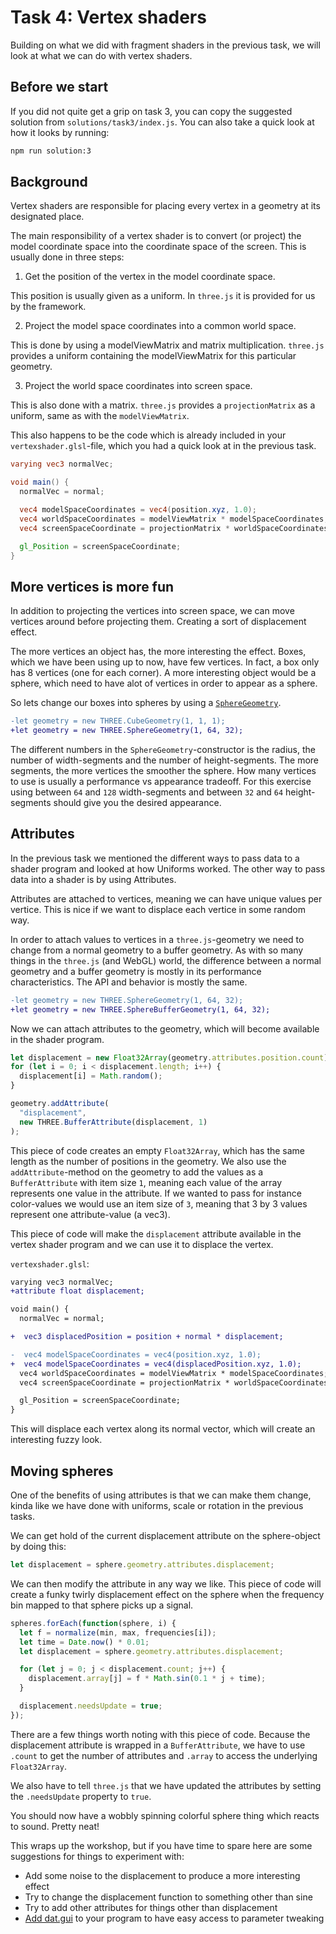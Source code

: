 # Task 4: Vertex shaders

Building on what we did with fragment shaders in the previous task, we will look at what we can do with vertex shaders.

## Before we start

If you did not quite get a grip on task 3, you can copy the suggested solution from `solutions/task3/index.js`. You can also take a quick look at how it looks by running:

```sh
npm run solution:3
```

## Background

Vertex shaders are responsible for placing every vertex in a geometry at its designated place.

The main responsibility of a vertex shader is to convert (or project) the model coordinate space into the coordinate space of the screen. This is usually done in three steps:

1) Get the position of the vertex in the model coordinate space.

  This position is usually given as a uniform. In `three.js` it is provided for us by the framework.

2) Project the model space coordinates into a common world space.

  This is done by using a modelViewMatrix and matrix multiplication. `three.js` provides a uniform containing the modelViewMatrix for this particular geometry.

3) Project the world space coordinates into screen space.

  This is also done with a matrix. `three.js` provides a `projectionMatrix` as a uniform, same as with the `modelViewMatrix`.

This also happens to be the code which is already included in your `vertexshader.glsl`-file, which you had a quick look at in the previous task.

```glsl
varying vec3 normalVec;

void main() {
  normalVec = normal;

  vec4 modelSpaceCoordinates = vec4(position.xyz, 1.0);
  vec4 worldSpaceCoordinates = modelViewMatrix * modelSpaceCoordinates;
  vec4 screenSpaceCoordinate = projectionMatrix * worldSpaceCoordinates;

  gl_Position = screenSpaceCoordinate;
}
```

## More vertices is more fun

In addition to projecting the vertices into screen space, we can move vertices around before projecting them. Creating a sort of displacement effect.

The more vertices an object has, the more interesting the effect. Boxes, which we have been using up to now, have few vertices. In fact, a box only has 8 vertices (one for each corner). A more interesting object would be a sphere, which need to have alot of vertices in order to appear as a sphere.

So lets change our boxes into spheres by using a [`SphereGeometry`](https://threejs.org/docs/#api/en/geometries/SphereGeometry).

```diff
-let geometry = new THREE.CubeGeometry(1, 1, 1);
+let geometry = new THREE.SphereGeometry(1, 64, 32);
```

The different numbers in the `SphereGeometry`-constructor is the radius, the number of width-segments and the number of height-segments. The more segments, the more vertices the smoother the sphere. How many vertices to use is usually a performance vs appearance tradeoff. For this exercise using between `64` and `128` width-segments and between `32` and `64` height-segments should give you the desired appearance.

## Attributes

In the previous task we mentioned the different ways to pass data to a shader program and looked at how Uniforms worked. The other way to pass data into a shader is by using Attributes.

Attributes are attached to vertices, meaning we can have unique values per vertice. This is nice if we want to displace each vertice in some random way.

In order to attach values to vertices in a `three.js`-geometry we need to change from a normal geometry to a buffer geometry. As with so many things in the `three.js` (and WebGL) world, the difference between a normal geometry and a buffer geometry is mostly in its performance characteristics. The API and behavior is mostly the same.

```diff
-let geometry = new THREE.SphereGeometry(1, 64, 32);
+let geometry = new THREE.SphereBufferGeometry(1, 64, 32);
```

Now we can attach attributes to the geometry, which will become available in the shader program.

```js
let displacement = new Float32Array(geometry.attributes.position.count);
for (let i = 0; i < displacement.length; i++) {
  displacement[i] = Math.random();
}

geometry.addAttribute(
  "displacement",
  new THREE.BufferAttribute(displacement, 1)
);
```

This piece of code creates an empty `Float32Array`, which has the same length as the number of positions in the geometry. We also use the `addAttribute`-method on the geometry to add the values as a `BufferAttribute` with item size `1`, meaning each value of the array represents one value in the attribute. If we wanted to pass for instance color-values we would use an item size of `3`, meaning that 3 by 3 values represent one attribute-value (a vec3).

This piece of code will make the `displacement` attribute available in the vertex shader program and we can use it to displace the vertex.

`vertexshader.glsl`:
```diff
varying vec3 normalVec;
+attribute float displacement;

void main() {
  normalVec = normal;

+  vec3 displacedPosition = position + normal * displacement;

-  vec4 modelSpaceCoordinates = vec4(position.xyz, 1.0);
+  vec4 modelSpaceCoordinates = vec4(displacedPosition.xyz, 1.0);
  vec4 worldSpaceCoordinates = modelViewMatrix * modelSpaceCoordinates;
  vec4 screenSpaceCoordinate = projectionMatrix * worldSpaceCoordinates;

  gl_Position = screenSpaceCoordinate;
}
```

This will displace each vertex along its normal vector, which will create an interesting fuzzy look.

## Moving spheres

One of the benefits of using attributes is that we can make them change, kinda like we have done with uniforms, scale or rotation in the previous tasks.

We can get hold of the current displacement attribute on the sphere-object by doing this:

```js
let displacement = sphere.geometry.attributes.displacement;
```

We can then modify the attribute in any way we like. This piece of code will create a funky twirly displacement effect on the sphere when the frequency bin mapped to that sphere picks up a signal.

```js
spheres.forEach(function(sphere, i) {
  let f = normalize(min, max, frequencies[i]);
  let time = Date.now() * 0.01;
  let displacement = sphere.geometry.attributes.displacement;

  for (let j = 0; j < displacement.count; j++) {
    displacement.array[j] = f * Math.sin(0.1 * j + time);
  }

  displacement.needsUpdate = true;
});
```

There are a few things worth noting with this piece of code. Because the displacement attribute is wrapped in a `BufferAttribute`, we have to use `.count` to get the number of attributes and `.array` to access the underlying `Float32Array`.

We also have to tell `three.js` that we have updated the attributes by setting the `.needsUpdate` property to `true`.

You should now have a wobbly spinning colorful sphere thing which reacts to sound. Pretty neat!

This wraps up the workshop, but if you have time to spare here are some suggestions for things to experiment with:

- Add some noise to the displacement to produce a more interesting effect
- Try to change the displacement function to something other than sine
- Try to add other attributes for things other than displacement
- [Add dat.gui](https://github.com/holgerl/3d-visualization-workshop/tree/master/tasks/bonus-task.md) to your program to have easy access to parameter tweaking
